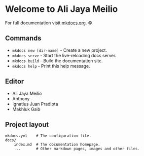 # Welcome to Ali Jaya Meilio

For full documentation visit [mkdocs.org](http://mkdocs.org). &copy;

## Commands

* `mkdocs new [dir-name]` - Create a new project.
* `mkdocs serve` - Start the live-reloading docs server.
* `mkdocs build` - Build the documentation site.
* `mkdocs help` - Print this help message.

## Editor

* Ali Jaya Meilio
* Anthony
* Ignatius Juan Pradipta
* Makhluk Gaib

## Project layout

    mkdocs.yml    # The configuration file.
    docs/
        index.md  # The documentation homepage.
        ...       # Other markdown pages, images and other files.
